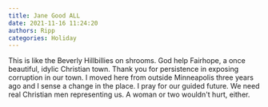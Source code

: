 ```yaml
---
title: Jane Good ALL
date: 2021-11-16 11:24:20
authors: Ripp
categories: Holiday
---
```


 This is like the Beverly Hillbillies on shrooms. God help Fairhope, a once beautiful, idylic Christian town.  Thank you for persistence in exposing corruption in our town. I moved here from outside Minneapolis three years ago and I sense a change in the place. I pray for our guided future. We need real Christian men representing us. A woman or two wouldn't hurt, either.